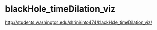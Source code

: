 # blackHole_timeDilation_viz
http://students.washington.edu/shrini/info474/blackHole_timeDilation_viz/
